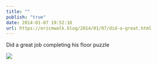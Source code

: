 ```yaml
---
title: ""
publish: "true"
date: 2014-01-07 19:52:16
url: https://ericmwalk.blog/2014/01/07/did-a-great.html
---
```


Did a great job completing his floor puzzle

![](https://ericmwalk.blog/uploads/2022/cd24a8b61a.jpg)